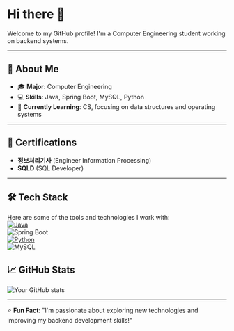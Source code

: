 # Hi there 👋  
Welcome to my GitHub profile! I'm a Computer Engineering student working on backend systems.

---

## 🚀 About Me
- 🎓 **Major**: Computer Engineering  
- 💻 **Skills**: Java, Spring Boot, MySQL, Python  
- 🌱 **Currently Learning**: CS, focusing on data structures and operating systems  

---

## 📜 Certifications
- **정보처리기사** (Engineer Information Processing)  
- **SQLD** (SQL Developer)

---

## 🛠 Tech Stack
Here are some of the tools and technologies I work with:  
[![Java](https://img.shields.io/badge/Java-ED8B00?style=flat&logo=java&logoColor=white)](https://github.com/wkdwnsghks00/crawl_project)  
![Spring Boot](https://img.shields.io/badge/Spring%20Boot-6DB33F?style=flat&logo=spring-boot&logoColor=white)  
[![Python](https://img.shields.io/badge/Python-3776AB?style=flat&logo=python&logoColor=white)](https://github.com/wkdwnsghks00/crawler)  
![MySQL](https://img.shields.io/badge/MySQL-00000F?style=flat&logo=mysql&logoColor=white)

## 📈 GitHub Stats
![Your GitHub stats](https://github-readme-stats.vercel.app/api?username=wkdwnsghks00&show_icons=true&theme=dracula)

---

⭐️ **Fun Fact**: "I'm passionate about exploring new technologies and improving my backend development skills!"  
